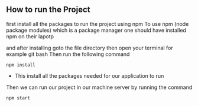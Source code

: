 ## How to run the Project

first install all the packages to run the project using npm
To use npm (node package modules) which is a package manager one should have installed npm on their lapotp

and after installing goto the file directory then open your terminal for example git bash
Then run the following command

```shell
npm install
```

- This install all the packages needed for our application to run

Then we can run our project in our machine server by running the command

```shell
npm start
```
